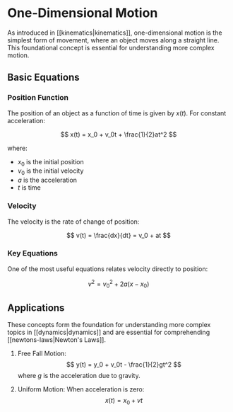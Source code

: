 # One-Dimensional Motion

As introduced in [[kinematics|kinematics]], one-dimensional motion is the simplest form of movement, where an object moves along a straight line. This foundational concept is essential for understanding more complex motion.

## Basic Equations

### Position Function
The position of an object as a function of time is given by $x(t)$. For constant acceleration:

$$ x(t) = x_0 + v_0t + \frac{1}{2}at^2 $$

where:
- $x_0$ is the initial position
- $v_0$ is the initial velocity
- $a$ is the acceleration
- $t$ is time

### Velocity
The velocity is the rate of change of position:

$$ v(t) = \frac{dx}{dt} = v_0 + at $$

### Key Equations
One of the most useful equations relates velocity directly to position:

$$ v^2 = v_0^2 + 2a(x - x_0) $$

## Applications

These concepts form the foundation for understanding more complex topics in [[dynamics|dynamics]] and are essential for comprehending [[newtons-laws|Newton's Laws]].

1. Free Fall Motion:
   $$ y(t) = y_0 + v_0t - \frac{1}{2}gt^2 $$
   where $g$ is the acceleration due to gravity.

2. Uniform Motion:
   When acceleration is zero:
   $$ x(t) = x_0 + vt $$

